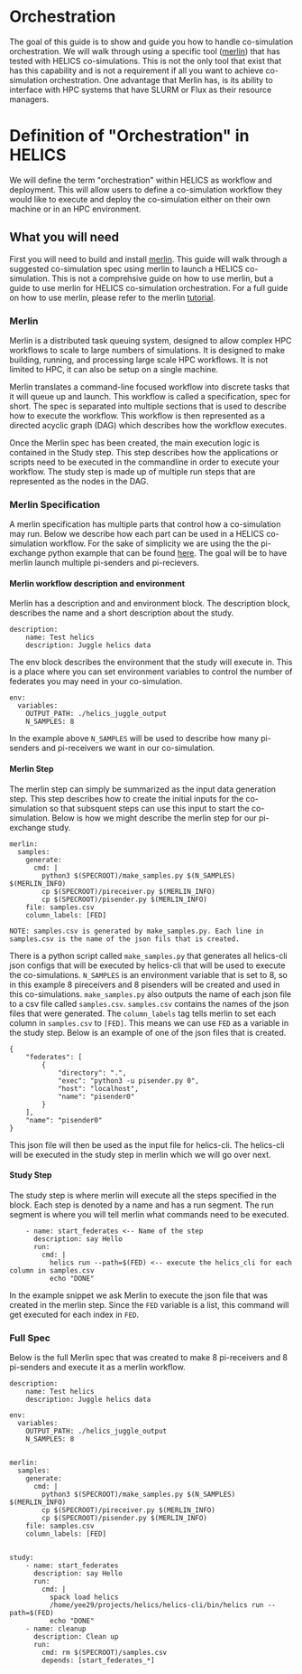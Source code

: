 # Orchestration

The goal of this guide is to show and guide you how to handle
co-simulation orchestration. We will walk through using a specific
tool ([merlin](https://github.com/LLNL/merlin)) that has tested with
HELICS co-simulations. This is not the only tool that exist that has
this capability and is not a requirement if all you want to achieve
co-simulation orchestration. One advantage that Merlin has, is its
ability to interface with HPC systems that have SLURM or Flux as their
resource managers.

# Definition of "Orchestration" in HELICS

We will define the term "orchestration" within HELICS as workflow and
deployment. This will allow users to define a co-simulation workflow
they would like to execute and deploy the co-simulation either on
their own machine or in an HPC environment.

## What you will need

First you will need to build and install
[merlin](https://github.com/LLNL/merlin). This guide will walk through
a suggested co-simulation spec using merlin to launch a HELICS
co-simulation. This is not a comprehsive guide on how to use merlin,
but a guide to use merlin for HELICS co-simulation orchestration. For
a full guide on how to use merlin, please refer to the merlin
[tutorial](https://merlin.readthedocs.io/en/latest/tutorial.html). 

### Merlin

Merlin is a distributed task queuing system, designed to allow complex
HPC workflows to scale to large numbers of simulations. It is designed
to make building, running, and processing large scale HPC
workflows. It is not limited to HPC, it can also be setup on a single
machine.

Merlin translates a command-line focused workflow into discrete tasks
that it will queue up and launch. This workflow is called a
specification, spec for short. The spec is separated into multiple
sections that is used to describe how to execute the workflow. This
workflow is then represented as a directed acyclic graph (DAG) which
describes how the workflow executes.

Once the Merlin spec has been created, the main execution logic is
contained in the Study step. This step describes how the applications
or scripts need to be executed in the commandline in order to execute
your workflow. The study step is made up of multiple run steps that
are represented as the nodes in the DAG.

### Merlin Specification

A merlin specification has multiple parts that control how a
co-simulation may run. Below we describe how each part can be used in
a HELICS co-simulation workflow. For the sake of simplicity we are
using the the pi-exchange python example that can be found
[here](https://github.com/GMLC-TDC/HELICS-Examples/tree/master/python/pi-exchange). The
goal will be to have merlin launch multiple pi-senders and
pi-recievers.

#### Merlin workflow description and environment
Merlin has a description and and environment block. The description block,
describes the name and a short description about the study.
```
description:
    name: Test helics 
    description: Juggle helics data
```

The env block describes the environment that the study will execute
in. This is a place where you can set environment variables to control
the number of federates you may need in your co-simulation.

```
env:
  variables:
    OUTPUT_PATH: ./helics_juggle_output
    N_SAMPLES: 8
```

In the example above ```N_SAMPLES``` will be used to describe how many
pi-senders and pi-receivers we want in our co-simulation.



#### Merlin Step

The merlin step can simply be summarized as the input data generation
step. This step describes how to create the initial inputs for the
co-simulation so that subsquent steps can use this input to start the
co-simulation. Below is how we might describe the merlin step for our
pi-exchange study.

```
merlin:
  samples:
    generate:
      cmd: |
        python3 $(SPECROOT)/make_samples.py $(N_SAMPLES) $(MERLIN_INFO)
        cp $(SPECROOT)/pireceiver.py $(MERLIN_INFO)
        cp $(SPECROOT)/pisender.py $(MERLIN_INFO)
    file: samples.csv
    column_labels: [FED]
	
NOTE: samples.csv is generated by make_samples.py. Each line in
samples.csv is the name of the json fils that is created.

```

There is a python script called ```make_samples.py``` that generates
all helics-cli json configs that will be executed by helics-cli that
will be used to execute the co-simulations. ```N_SAMPLES``` is an
environment variable that is set to 8, so in this example 8
pireceivers and 8 pisenders will be created and used in this
co-simulations. ```make_samples.py``` also outputs the name of each
json file to a csv file called ```samples.csv```. ```samples.csv```
contains the names of the json files that were generated. The
```column_labels``` tag tells merlin to set each column in
```samples.csv``` to ```[FED]```. This means we can use ```FED``` as a
variable in the study step. Below is an example of one of the json files that is
created.

```
{
    "federates": [
        {
            "directory": ".",
            "exec": "python3 -u pisender.py 0",
            "host": "localhost",
            "name": "pisender0"
        }
    ],
    "name": "pisender0"
}
```
This json file will then be used as the input file for helics-cli. The
helics-cli will be executed in the study step in merlin which we will
go over next.

#### Study Step

The study step is where merlin will execute all the steps specified in
the block. Each step is denoted by a name and has a run segment. The
run segment is where you will tell merlin what commands need to be
executed.

```
    - name: start_federates <-- Name of the step
      description: say Hello 
      run:
        cmd: |
          helics run --path=$(FED) <-- execute the helics_cli for each column in samples.csv
          echo "DONE"

```
In the example snippet we ask Merlin to execute the json file that was
created in the merlin step. Since the ```FED``` variable is a list,
this command will get executed for each index in ```FED```.

### Full Spec

Below is the full Merlin spec that was created to make 8 pi-receivers
and 8 pi-senders and execute it as a merlin workflow.

```
description:
    name: Test helics 
    description: Juggle helics data

env:
  variables:
    OUTPUT_PATH: ./helics_juggle_output
    N_SAMPLES: 8


merlin:
  samples:
    generate:
      cmd: |
        python3 $(SPECROOT)/make_samples.py $(N_SAMPLES) $(MERLIN_INFO)
        cp $(SPECROOT)/pireceiver.py $(MERLIN_INFO)
        cp $(SPECROOT)/pisender.py $(MERLIN_INFO)
    file: samples.csv
    column_labels: [FED]


study:
    - name: start_federates
      description: say Hello 
      run:
        cmd: |
          spack load helics
          /home/yee29/projects/helics/helics-cli/bin/helics run --path=$(FED)
          echo "DONE"
    - name: cleanup
      description: Clean up
      run:
        cmd: rm $(SPECROOT)/samples.csv
        depends: [start_federates_*]
```
